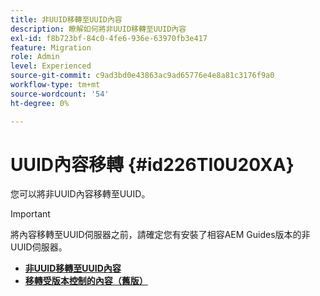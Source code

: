 ```yaml
---
title: 非UUID移轉至UUID內容
description: 瞭解如何將非UUID移轉至UUID內容
exl-id: f8b723bf-84c0-4fe6-936e-63970fb3e417
feature: Migration
role: Admin
level: Experienced
source-git-commit: c9ad3bd0e43863ac9ad65776e4e8a81c3176f9a0
workflow-type: tm+mt
source-wordcount: '54'
ht-degree: 0%

---
```


# UUID內容移轉 {#id226TI0U20XA}


您可以將非UUID內容移轉至UUID。

>[!IMPORTANT]
>
> 將內容移轉至UUID伺服器之前，請確定您有安裝了相容AEM Guides版本的非UUID伺服器。


* [**非UUID移轉至UUID內容**](./migrate-non-uuid-uuid.md)
* [**移轉受版本控制的內容（舊版）**](./migrate-non-uuid-uuid-with-versions-legacy.md)

